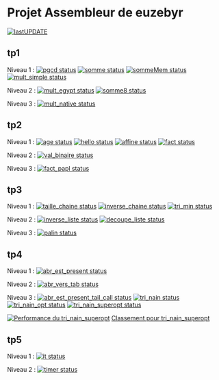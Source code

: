 # Projet Assembleur de euzebyr

[![ lastUPDATE](https://CEP_Deploy.pages.ensimag.fr/CEP_TP_G7_2023_2024/EvalEP/euzebyr_eval/lastupdate.svg)](https://CEP_Deploy.pages.ensimag.fr/CEP_TP_G7_2023_2024/EvalEP/euzebyr_eval/0_lastupdate.log)

## tp1

Niveau 1 : 
[![pgcd status](https://CEP_Deploy.pages.ensimag.fr/CEP_TP_G7_2023_2024/EvalEP/euzebyr_eval/pgcd.svg)](https://CEP_Deploy.pages.ensimag.fr/CEP_TP_G7_2023_2024/EvalEP/euzebyr_eval/pgcd.log)
[![somme status](https://CEP_Deploy.pages.ensimag.fr/CEP_TP_G7_2023_2024/EvalEP/euzebyr_eval/somme.svg)](https://CEP_Deploy.pages.ensimag.fr/CEP_TP_G7_2023_2024/EvalEP/euzebyr_eval/somme.log)
[![sommeMem status](https://CEP_Deploy.pages.ensimag.fr/CEP_TP_G7_2023_2024/EvalEP/euzebyr_eval/sommeMem.svg)](https://CEP_Deploy.pages.ensimag.fr/CEP_TP_G7_2023_2024/EvalEP/euzebyr_eval/sommeMem.log)
[![mult_simple status](https://CEP_Deploy.pages.ensimag.fr/CEP_TP_G7_2023_2024/EvalEP/euzebyr_eval/mult_simple.svg)](https://CEP_Deploy.pages.ensimag.fr/CEP_TP_G7_2023_2024/EvalEP/euzebyr_eval/mult_simple.log)

Niveau 2 : 
[![mult_egypt status](https://CEP_Deploy.pages.ensimag.fr/CEP_TP_G7_2023_2024/EvalEP/euzebyr_eval/mult_egypt.svg)](https://CEP_Deploy.pages.ensimag.fr/CEP_TP_G7_2023_2024/EvalEP/euzebyr_eval/mult_egypt.log)
[![somme8 status](https://CEP_Deploy.pages.ensimag.fr/CEP_TP_G7_2023_2024/EvalEP/euzebyr_eval/somme8.svg)](https://CEP_Deploy.pages.ensimag.fr/CEP_TP_G7_2023_2024/EvalEP/euzebyr_eval/somme8.log)

Niveau 3 : 
[![mult_native status](https://CEP_Deploy.pages.ensimag.fr/CEP_TP_G7_2023_2024/EvalEP/euzebyr_eval/mult_native.svg)](https://CEP_Deploy.pages.ensimag.fr/CEP_TP_G7_2023_2024/EvalEP/euzebyr_eval/mult_native.log)


## tp2

Niveau 1 : 
[![age status](https://CEP_Deploy.pages.ensimag.fr/CEP_TP_G7_2023_2024/EvalEP/euzebyr_eval/age.svg)](https://CEP_Deploy.pages.ensimag.fr/CEP_TP_G7_2023_2024/EvalEP/euzebyr_eval/age.log)
[![hello status](https://CEP_Deploy.pages.ensimag.fr/CEP_TP_G7_2023_2024/EvalEP/euzebyr_eval/hello.svg)](https://CEP_Deploy.pages.ensimag.fr/CEP_TP_G7_2023_2024/EvalEP/euzebyr_eval/hello.log)
[![affine status](https://CEP_Deploy.pages.ensimag.fr/CEP_TP_G7_2023_2024/EvalEP/euzebyr_eval/affine.svg)](https://CEP_Deploy.pages.ensimag.fr/CEP_TP_G7_2023_2024/EvalEP/euzebyr_eval/affine.log)
[![fact status](https://CEP_Deploy.pages.ensimag.fr/CEP_TP_G7_2023_2024/EvalEP/euzebyr_eval/fact.svg)](https://CEP_Deploy.pages.ensimag.fr/CEP_TP_G7_2023_2024/EvalEP/euzebyr_eval/fact.log)

Niveau 2 : 
[![val_binaire status](https://CEP_Deploy.pages.ensimag.fr/CEP_TP_G7_2023_2024/EvalEP/euzebyr_eval/val_binaire.svg)](https://CEP_Deploy.pages.ensimag.fr/CEP_TP_G7_2023_2024/EvalEP/euzebyr_eval/val_binaire.log)

Niveau 3 : 
[![fact_papl status](https://CEP_Deploy.pages.ensimag.fr/CEP_TP_G7_2023_2024/EvalEP/euzebyr_eval/fact_papl.svg)](https://CEP_Deploy.pages.ensimag.fr/CEP_TP_G7_2023_2024/EvalEP/euzebyr_eval/fact_papl.log)


## tp3

Niveau 1 : 
[![taille_chaine status](https://CEP_Deploy.pages.ensimag.fr/CEP_TP_G7_2023_2024/EvalEP/euzebyr_eval/taille_chaine.svg)](https://CEP_Deploy.pages.ensimag.fr/CEP_TP_G7_2023_2024/EvalEP/euzebyr_eval/taille_chaine.log)
[![inverse_chaine status](https://CEP_Deploy.pages.ensimag.fr/CEP_TP_G7_2023_2024/EvalEP/euzebyr_eval/inverse_chaine.svg)](https://CEP_Deploy.pages.ensimag.fr/CEP_TP_G7_2023_2024/EvalEP/euzebyr_eval/inverse_chaine.log)
[![tri_min status](https://CEP_Deploy.pages.ensimag.fr/CEP_TP_G7_2023_2024/EvalEP/euzebyr_eval/tri_min.svg)](https://CEP_Deploy.pages.ensimag.fr/CEP_TP_G7_2023_2024/EvalEP/euzebyr_eval/tri_min.log)

Niveau 2 : 
[![inverse_liste status](https://CEP_Deploy.pages.ensimag.fr/CEP_TP_G7_2023_2024/EvalEP/euzebyr_eval/inverse_liste.svg)](https://CEP_Deploy.pages.ensimag.fr/CEP_TP_G7_2023_2024/EvalEP/euzebyr_eval/inverse_liste.log)
[![decoupe_liste status](https://CEP_Deploy.pages.ensimag.fr/CEP_TP_G7_2023_2024/EvalEP/euzebyr_eval/decoupe_liste.svg)](https://CEP_Deploy.pages.ensimag.fr/CEP_TP_G7_2023_2024/EvalEP/euzebyr_eval/decoupe_liste.log)

Niveau 3 : 
[![palin status](https://CEP_Deploy.pages.ensimag.fr/CEP_TP_G7_2023_2024/EvalEP/euzebyr_eval/palin.svg)](https://CEP_Deploy.pages.ensimag.fr/CEP_TP_G7_2023_2024/EvalEP/euzebyr_eval/palin.log)


## tp4

Niveau 1 : 
[![abr_est_present status](https://CEP_Deploy.pages.ensimag.fr/CEP_TP_G7_2023_2024/EvalEP/euzebyr_eval/abr_est_present.svg)](https://CEP_Deploy.pages.ensimag.fr/CEP_TP_G7_2023_2024/EvalEP/euzebyr_eval/abr_est_present.log)

Niveau 2 : 
[![abr_vers_tab status](https://CEP_Deploy.pages.ensimag.fr/CEP_TP_G7_2023_2024/EvalEP/euzebyr_eval/abr_vers_tab.svg)](https://CEP_Deploy.pages.ensimag.fr/CEP_TP_G7_2023_2024/EvalEP/euzebyr_eval/abr_vers_tab.log)

Niveau 3 : 
[![abr_est_present_tail_call status](https://CEP_Deploy.pages.ensimag.fr/CEP_TP_G7_2023_2024/EvalEP/euzebyr_eval/abr_est_present_tail_call.svg)](https://CEP_Deploy.pages.ensimag.fr/CEP_TP_G7_2023_2024/EvalEP/euzebyr_eval/abr_est_present_tail_call.log)
[![tri_nain status](https://CEP_Deploy.pages.ensimag.fr/CEP_TP_G7_2023_2024/EvalEP/euzebyr_eval/tri_nain.svg)](https://CEP_Deploy.pages.ensimag.fr/CEP_TP_G7_2023_2024/EvalEP/euzebyr_eval/tri_nain.log)
[![tri_nain_opt status](https://CEP_Deploy.pages.ensimag.fr/CEP_TP_G7_2023_2024/EvalEP/euzebyr_eval/tri_nain_opt.svg)](https://CEP_Deploy.pages.ensimag.fr/CEP_TP_G7_2023_2024/EvalEP/euzebyr_eval/tri_nain_opt.log)
[![tri_nain_superopt status](https://CEP_Deploy.pages.ensimag.fr/CEP_TP_G7_2023_2024/EvalEP/euzebyr_eval/tri_nain_superopt.svg)](https://CEP_Deploy.pages.ensimag.fr/CEP_TP_G7_2023_2024/EvalEP/euzebyr_eval/tri_nain_superopt.log)


[![Performance du tri_nain_superopt](https://CEP_Deploy.pages.ensimag.fr/competition/euzebyr.svg)](https://CEP_Deploy.pages.ensimag.fr/competition/euzebyr.time)
[Classement pour tri_nain_superopt](https://CEP_Deploy.pages.ensimag.fr/competition/resultats.txt)
## tp5

Niveau 1 : 
[![it status](https://CEP_Deploy.pages.ensimag.fr/CEP_TP_G7_2023_2024/EvalEP/euzebyr_eval/it.svg)](https://CEP_Deploy.pages.ensimag.fr/CEP_TP_G7_2023_2024/EvalEP/euzebyr_eval/it.log)

Niveau 2 : 
[![timer status](https://CEP_Deploy.pages.ensimag.fr/CEP_TP_G7_2023_2024/EvalEP/euzebyr_eval/timer.svg)](https://CEP_Deploy.pages.ensimag.fr/CEP_TP_G7_2023_2024/EvalEP/euzebyr_eval/timer.log)


